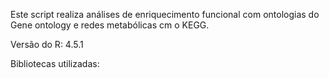 Este script realiza análises de enriquecimento funcional com ontologias do Gene ontology e redes metabólicas cm o KEGG.

Versão do R: 4.5.1

Bibliotecas utilizadas:


